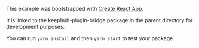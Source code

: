 This example was bootstrapped with [Create React App](https://github.com/facebook/create-react-app).

It is linked to the keephub-plugin-bridge package in the parent directory for development purposes.

You can run `yarn install` and then `yarn start` to test your package.
